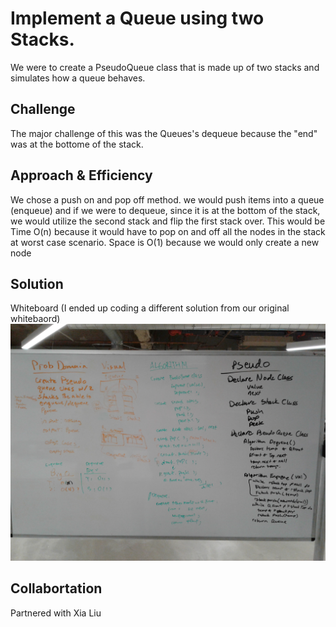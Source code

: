 # Implement a Queue using two Stacks.
We were to create a PseudoQueue class that is made up of two stacks and simulates how a queue behaves.

## Challenge
The major challenge of this was the Queues's dequeue because the "end" was at the bottome of the stack.

## Approach & Efficiency
We chose a push on and pop off method. we would push items into a queue (enqueue) and if we were to dequeue, since it is at the bottom of the stack, we would utilize the second stack and flip the first stack over.
This would be Time O(n) because it would have to pop on and off all the nodes in the stack at worst case scenario.
Space is O(1) because we would only create a new node


## Solution
Whiteboard (I ended up coding a different solution from our original whitebaord)
![whiteboardCC11](../../../assets/CodeChall11WB.jpg)

## Collabortation
Partnered with Xia Liu

